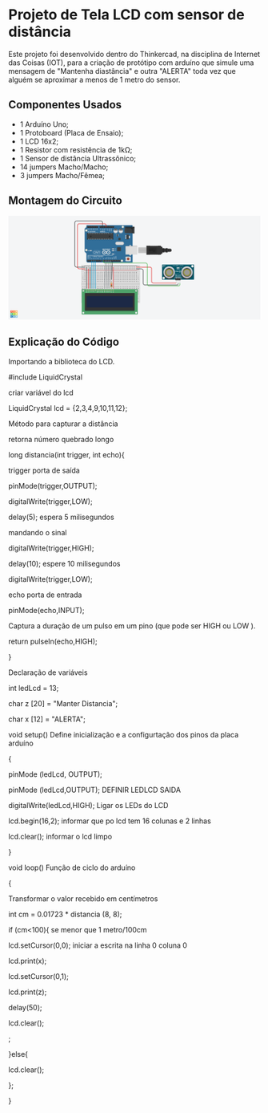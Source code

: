 # Projeto de Tela LCD com sensor de distância

Este projeto foi desenvolvido dentro do Thinkercad, na disciplina de Internet das Coisas 
(IOT), para a criação de protótipo com arduíno que simule uma mensagem de "Mantenha diastância"
e outra "ALERTA" toda vez que alguém se aproximar a menos de 1 metro do sensor.

## Componentes Usados 

- 1 Arduíno Uno;
- 1 Protoboard (Placa de Ensaio);
- 1 LCD 16x2;
- 1 Resistor com resistência de 1kΩ;  
- 1 Sensor de distância Ultrassônico;
- 14 jumpers Macho/Macho;
- 3 jumpers Macho/Fêmea;

## Montagem do Circuito
![Imagem do Circuito](/AtividadeLCD/TELA-LCD.png)

## Explicação do Código


Importando a biblioteca do LCD.

#include LiquidCrystal


criar variável do lcd

LiquidCrystal lcd = {2,3,4,9,10,11,12};

Método para capturar a distância

retorna número quebrado longo

long distancia(int trigger, int echo){
 
trigger porta de saída

pinMode(trigger,OUTPUT);

digitalWrite(trigger,LOW);

delay(5);  espera 5 milisegundos

  
mandando o sinal

digitalWrite(trigger,HIGH);

delay(10);  espere 10 milisegundos

digitalWrite(trigger,LOW);

echo porta de entrada

pinMode(echo,INPUT);

Captura a duração de um pulso em um pino (que pode ser HIGH ou LOW ).

return pulseIn(echo,HIGH);

}


Declaração de variáveis

int ledLcd = 13;

char z [20] = "Manter Distancia";

char x [12] = "ALERTA";


void setup()  Define inicialização e a configurtação dos pinos da placa arduíno

{
  
 pinMode (ledLcd, OUTPUT);

  pinMode (ledLcd,OUTPUT);  DEFINIR LEDLCD SAIDA

  digitalWrite(ledLcd,HIGH); Ligar os LEDs do LCD

  lcd.begin(16,2);  informar que po lcd tem 16 colunas e 2 linhas

  lcd.clear();  informar o lcd limpo

}


void loop()  Função de ciclo do arduíno

{

  Transformar o valor recebido em centímetros

  int cm = 0.01723 * distancia (8, 8);

  if (cm<100){  se menor que 1 metro/100cm

  lcd.setCursor(0,0);   iniciar a escrita na linha 0 coluna 0

  lcd.print(x);

  lcd.setCursor(0,1);

  lcd.print(z);

   delay(50);

   lcd.clear();

 ;

  }else{

lcd.clear();

  };
  
}

